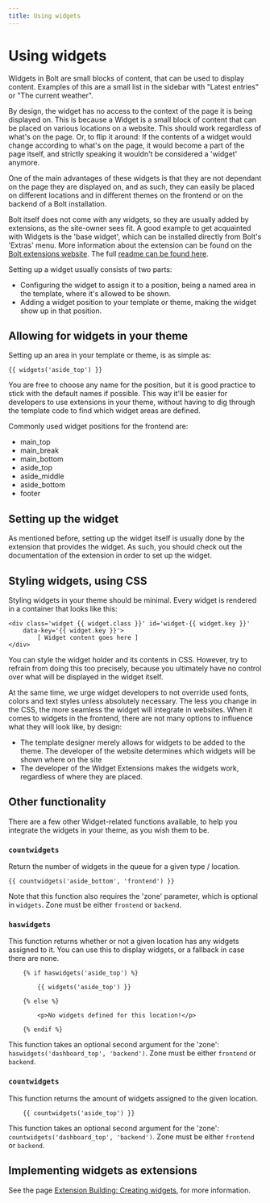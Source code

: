 ```yaml
---
title: Using widgets
---
```

Using widgets
=============

Widgets in Bolt are small blocks of content, that can be used to display
content. Examples of this are a small list in the sidebar with "Latest entries"
or "The current weather".

By design, the widget has no access to the context of the page it is being
displayed on. This is because a Widget is a small block of content that can be
placed on various locations on a website. This should work regardless of what's
on the page. Or, to flip it around: If the contents of a widget would change
according to what's on the page, it would become a part of the page itself, and
strictly speaking it wouldn't be considered a 'widget' anymore.

One of the main advantages of these widgets is that they are not dependant on
the page they are displayed on, and as such, they can easily be placed on
different locations and in different themes on the frontend or on the backend
of a Bolt installation.

Bolt itself does not come with any widgets, so they are usually added by
extensions, as the site-owner sees fit. A good example to get acquainted with
Widgets is the 'base widget', which can be installed directly from Bolt's
'Extras' menu. More information about the extension can be found on the
[Bolt extensions website][boltext]. The full [readme can be found here][read].

Setting up a widget usually consists of two parts:

 - Configuring the widget to assign it to a position, being a named area in the
   template, where it's allowed to be shown.
 - Adding a widget position to your template or theme, making the widget show
   up in that position.

Allowing for widgets in your theme
----------------------------------

Setting up an area in your template or theme, is as simple as:

    {{ widgets('aside_top') }}

You are free to choose any name for the position, but it is good practice to
stick with the default names if possible. This way it'll be easier for
developers to use extensions in your theme, without having to dig through the
template code to find which widget areas are defined.

Commonly used widget positions for the frontend are:

 - main_top
 - main_break
 - main_bottom
 - aside_top
 - aside_middle
 - aside_bottom
 - footer

Setting up the widget
---------------------

As mentioned before, setting up the widget itself is usually done by the
extension that provides the widget. As such, you should check out the
documentation of the extension in order to set up the widget.

Styling widgets, using CSS
--------------------------

Styling widgets in your theme should be minimal. Every widget is rendered in a
container that looks like this:

```
<div class='widget {{ widget.class }}' id='widget-{{ widget.key }}'
    data-key='{{ widget.key }}'>
        [ Widget content goes here ]
</div>
```

You can style the widget holder and its contents in CSS. However, try to
refrain from doing this too precisely, because you ultimately have no control
over what will be displayed in the widget itself.

At the same time, we urge widget developers to not override used fonts, colors
and text styles unless absolutely necessary. The less you change in the CSS,
the more seamless the widget will integrate in websites. When it comes to
widgets in the frontend, there are not many options to influence what they will
look like, by design:

 - The template designer merely allows for widgets to be added to the theme.
   The developer of the website determines which widgets will be shown where on
   the site
 - The developer of the Widget Extensions makes the widgets work, regardless of
   where they are placed.

Other functionality
-------------------

There are a few other Widget-related functions available, to help you integrate
the widgets in your theme, as you wish them to be.

### `countwidgets`
Return the number of widgets in the queue for a given type / location.

    {{ countwidgets('aside_bottom', 'frontend') }}

Note that this function also requires the 'zone' parameter, which is optional
in `widgets`. Zone must be either `frontend` or `backend`.

### `haswidgets`
This function returns whether or not a given location has any widgets assigned
to it. You can use this to display widgets, or a fallback in case there are
none.

```
    {% if haswidgets('aside_top') %}

        {{ widgets('aside_top') }}

    {% else %}

        <p>No widgets defined for this location!</p>

    {% endif %}
```

This function takes an optional second argument for the 'zone':
`haswidgets('dashboard_top', 'backend')`. Zone must be either `frontend` or
`backend`.

### `countwidgets`
This function returns the amount of widgets assigned to the given location.

```
    {{ countwidgets('aside_top') }}
```

This function takes an optional second argument for the 'zone':
`countwidgets('dashboard_top', 'backend')`. Zone must be either `frontend` or
`backend`.

Implementing widgets as extensions
----------------------------------

See the page [Extension Building: Creating widgets][ext], for more information.


[boltext]: https://extensions.bolt.cm/view/082a7153-8205-11e5-86fe-396a68cabe59
[read]: https://github.com/bolt/base-widget/blob/master/README.md
[ext]: https://docs.boltcms.io/5.0/extensions/widget#jumpbutton
